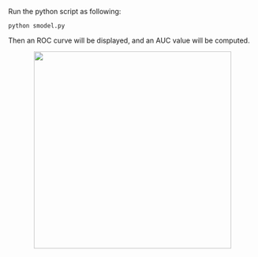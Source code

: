 
Run the python script as following:

```
python smodel.py
```

Then an ROC curve will be displayed, and an AUC value will be computed.

<p align="center">
<img src="https://nmt4binaries.github.io/download/ROC.png" width="400">
</p>
 
